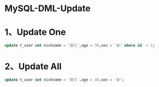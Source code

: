 # MySQL-DML-Update

# 1、Update One 

```sql
update t_user set nickname = '张三',age = 30,sex = '女' where id  = 3;
```

# 2、Update All

```sql
update t_user set nickname = '张三',age = 30,sex = '女';
```


